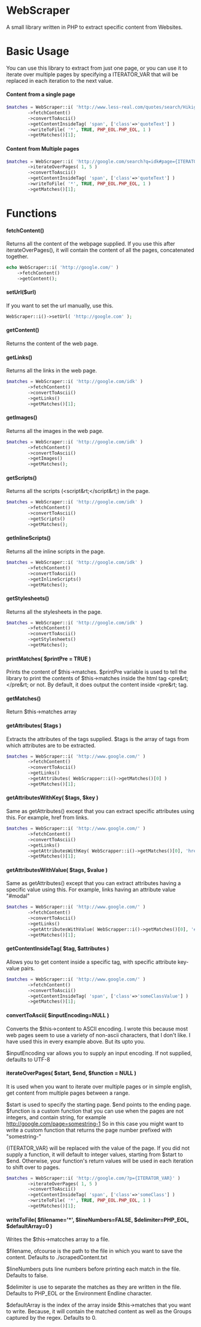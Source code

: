 # WebScraper
A small library written in PHP to extract specific content from Websites.

# Basic Usage
You can use this library to extract from just one page, or you can use it to iterate over multiple pages by specifying a ITERATOR_VAR that will be replaced in each iteration to the next value.

#### Content from a single page
```php
$matches = WebScraper::i( 'http://www.less-real.com/quotes/search/Hikigaya%20Hachiman?p=2' )
		->fetchContent()
		->convertToAscii()
		->getContentInsideTag( 'span', ['class'=>'quoteText'] )
		->writeToFile( '*', TRUE, PHP_EOL.PHP_EOL, 1 )
		->getMatches()[1];
```

#### Content from Multiple pages
```php
$matches = WebScraper::i( 'http://google.com/search?q=idk#page={ITERATOR_VAR}' )
		->iterateOverPages( 1, 5 )
		->convertToAscii()
		->getContentInsideTag( 'span', ['class'=>'quoteText'] )
		->writeToFile( '*', TRUE, PHP_EOL.PHP_EOL, 1 )
		->getMatches()[1];
```

# Functions
#### fetchContent()
Returns all the content of the webpage supplied. If you use this after iterateOverPages(), it will contain the content of all the pages, concatenated together.

```php
echo WebScraper::i( 'http://google.com/' )
    ->fetchContent()
    ->getContent();
```

#### setUrl($url)
If you want to set the url manually, use this.

```php
WebScraper::i()->setUrl( 'http://google.com' );
```

#### getContent()
Returns the content of the web page.

#### getLinks()
Returns all the links in the web page.

```php
$matches = WebScraper::i( 'http://google.com/idk' )
        ->fetchContent()
		->convertToAscii()
		->getLinks()
		->getMatches()[1];
```

#### getImages()
Returns all the images in the web page.

```php
$matches = WebScraper::i( 'http://google.com/idk' )
        ->fetchContent()
		->convertToAscii()
		->getImages()
		->getMatches();
```

#### getScripts()
Returns all the scripts (&lt;script&rt;&lt;/script&rt;) in the page.

```php
$matches = WebScraper::i( 'http://google.com/idk' )
        ->fetchContent()
		->convertToAscii()
		->getScripts()
		->getMatches();
```

#### getInlineScripts()
Returns all the inline scripts in the page.

```php
$matches = WebScraper::i( 'http://google.com/idk' )
        ->fetchContent()
		->convertToAscii()
		->getInlineScripts()
		->getMatches();
```

#### getStylesheets()
Returns all the stylesheets in the page.

```php
$matches = WebScraper::i( 'http://google.com/idk' )
        ->fetchContent()
		->convertToAscii()
		->getStylesheets()
		->getMatches();
```

#### printMatches( $printPre = TRUE )
Prints the content of $this->matches.
$printPre variable is used to tell the library to print the contents of $this->matches inside the html tag &lt;pre&rt;&lt;/pre&rt; or not. By default, it does output the content inside &lt;pre&rt; tag.

#### getMatches()
Return $this->matches array

#### getAttributes( $tags )
Extracts the attributes of the tags supplied.
$tags is the array of tags from which attributes are to be extracted.

```php
$matches = WebScraper::i( 'http://www.google.com/' )
		->fetchContent()
		->convertToAscii()
		->getLinks()
		->getAttributes( WebScrapper::i()->getMatches()[0] )
		->getMatches()[1];
```

#### getAttributesWithKey( $tags, $key )
Same as getAttributes() except that you can extract specific attributes using this.
For example, href from links.

```php
$matches = WebScraper::i( 'http://www.google.com/' )
		->fetchContent()
		->convertToAscii()
		->getLinks()
		->getAttributesWithKey( WebScrapper::i()->getMatches()[0], 'href' )
		->getMatches()[1];
```

#### getAttributesWithValue( $tags, $value )
Same as getAttributes() except that you can extract attributes having a specific value using this.
For example, links having an attribute value "#modal"

```php
$matches = WebScraper::i( 'http://www.google.com/' )
		->fetchContent()
		->convertToAscii()
		->getLinks()
		->getAttributesWithValue( WebScrapper::i()->getMatches()[0], '#modal' )
		->getMatches()[1];
```

#### getContentInsideTag( $tag, $attributes )
Allows you to get content inside a specific tag, with specific attribute key-value pairs.

```php
$matches = WebScraper::i( 'http://www.google.com/' )
		->fetchContent()
		->convertToAscii()
		->getContentInsideTag( 'span', ['class'=>'someClassValue'] )
		->getMatches()[1];
```
#### convertToAscii( $inputEncoding=NULL )
Converts the $this->content to ASCII encoding. I wrote this because most web pages seem to use a variety of non-ascii characters, that I don't like. I have used this in every example above. But its upto you.

$inputEncoding var allows you to supply an input encoding. If not supplied, defaults to UTF-8

#### iterateOverPages( $start, $end, $function = NULL )
It is used when you want to iterate over multiple pages or in simple english, get content from multiple pages between a range.

$start is used to specify the starting page.
$end points to the ending page.
$function is a custom function that you can use when the pages are not integers, and contain string, for example http://google.com/page=somestring-1
So in this case you might want to write a custom function that returns the page number prefixed with "somestring-"

{ITERATOR_VAR} will be replaced with the value of the page. If you did not supply a function, it will default to integer values, starting from $start to $end. Otherwise, your function's return values will be used in each iteration to shift over to pages.
```php
$matches = WebScraper::i( 'http://google.com/?p={ITERATOR_VAR}' )
		->iterateOverPages( 1, 5 )
		->convertToAscii()
		->getContentInsideTag( 'span', ['class'=>'someClass'] )
		->writeToFile( '*', TRUE, PHP_EOL.PHP_EOL, 1 )
		->getMatches()[1];
```

#### writeToFile( $filename='*', $lineNumbers=FALSE, $delimiter=PHP_EOL, $defaultArray=0 )
Writes the $this->matcches array to a file.

$filename, ofcourse is the path to the file in which you want to save the content. Defaults to ./scrapedContent.txt

$lineNumbers puts line numbers before printing each match in the file. Defaults to false.

$delimiter is use to separate the matches as they are written in the file. Defaults to PHP_EOL or the Environment Endline character.

$defaultArray is the index of the array inside $this->matches that you want to write. Because, it will contain the matched content as well as the Groups captured by the regex. Defaults to 0.
